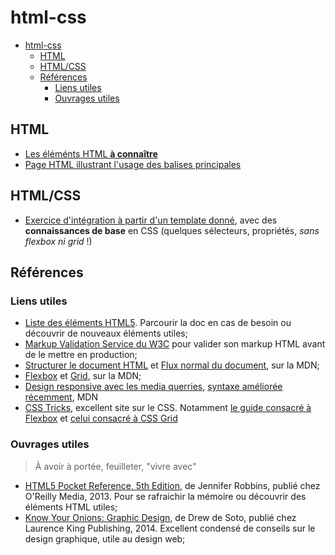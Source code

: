 # html-css

- [html-css](#html-css)
  - [HTML](#html)
  - [HTML/CSS](#htmlcss)
  - [Références](#références)
    - [Liens utiles](#liens-utiles)
    - [Ouvrages utiles](#ouvrages-utiles)


## HTML

- [Les éléménts HTML **à connaître**](html-feuille-de-route.md)
- [Page HTML illustrant l'usage des balises principales](./demos/basic.html)

## HTML/CSS

- [Exercice d'intégration à partir d'un template donné](./exercices/integration/), avec des **connaissances de base** en CSS (quelques sélecteurs, propriétés, *sans flexbox ni grid* !)

## Références

### Liens utiles

- [Liste des éléments HTML5](https://developer.mozilla.org/fr/docs/Web/HTML/Element). Parcourir la doc en cas de besoin ou découvrir de nouveaux éléments utiles;
- [Markup Validation Service du W3C](https://validator.w3.org) pour valider son markup HTML avant de le mettre en production;
- [Structurer le document HTML](https://developer.mozilla.org/en-US/docs/Learn_web_development/Core/Structuring_content) et [Flux normal du document](https://developer.mozilla.org/fr/docs/Learn_web_development/Core/CSS_layout/Introduction), sur la MDN;
- [Flexbox](https://developer.mozilla.org/fr/docs/Learn_web_development/Core/CSS_layout/Flexbox) et [Grid](https://developer.mozilla.org/fr/docs/Learn_web_development/Core/CSS_layout/Grids), sur la MDN;
- [Design responsive avec les media querries](https://developer.mozilla.org/en-US/docs/Learn_web_development/Core/CSS_layout/Media_queries), [syntaxe améliorée récemment](https://developer.mozilla.org/fr/docs/Web/CSS/CSS_media_queries/Using_media_queries#am%C3%A9liorations_syntaxiques_avec_la_sp%C3%A9cification_de_niveau_4), MDN
- [CSS Tricks](https://css-tricks.com/), excellent site sur le CSS. Notamment [le guide consacré à Flexbox](https://css-tricks.com/snippets/css/a-guide-to-flexbox/) et [celui consacré à CSS Grid](https://css-tricks.com/snippets/css/complete-guide-grid/)

### Ouvrages utiles

> À avoir à portée, feuilleter, "vivre avec"

- [HTML5 Pocket Reference, 5th Edition](https://www.oreilly.com/library/view/html5-pocket-reference/9781449368777/), de Jennifer Robbins, publié chez O'Reilly Media, 2013. Pour se rafraichir la mémoire ou découvrir des éléments HTML utiles;
- [Know Your Onions: Graphic Design](https://www.amazon.com/Know-Your-Onions-Creative-Businessman/dp/9063692587), de Drew de Soto, publié chez Laurence King Publishing, 2014. Excellent condensé de conseils sur le design graphique, utile au design web;